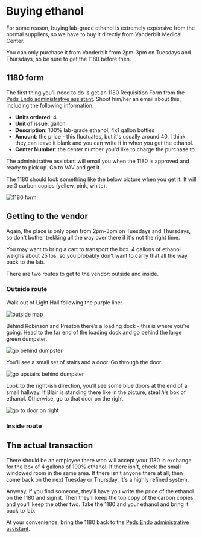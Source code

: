<!-- TITLE: Ethanol -->

# Buying ethanol
For some reason, buying lab-grade ethanol is extremely expensive from the normal suppliers, so we have to buy it directly from Vanderbilt Medical Center.

You can only purchase it from Vanderbilt from 2pm-3pm on Tuesdays and Thursdays, so be sure to get the 1180 before then.
 
## 1180 form
The first thing you’ll need to do is get an 1180 Requisition Form from the [Peds Endo administrative assistant](/admin-asst "Adminstrative Assistants").  Shoot him/her an email about this, including the following information:
* **Units ordered**: 4
* **Unit of issue**: gallon
* **Description**: 100% lab-grade ethanol, 4x1 gallon bottles
* **Amount**: the price - this fluctuates, but it's usually around 40. I think they can leave it blank and you can write it in when you get the ethanol.
* **Center Number**: the center number you'd like to charge the purchase to.

The administrative assistant will email you when the 1180 is approved and ready to pick up. Go to VAV and get it.

The 1180 should look something like the below picture when you get it. It will be 3 carbon copies (yellow, pink, white).

![1180 form](/uploads/ethanol/ethanol-00006.jpg "1180 form")

## Getting to the vendor
Again, the place is only open from 2pm-3pm on Tuesdays and Thursdays, so don't bother trekking all the way over there if it's not the right time.

You may want to bring a cart to transport the box. 4 gallons of ethanol weighs about 25 lbs, so you probably don't want to carry that all the way back to the lab.

There are two routes to get to the vendor: outside and inside.

### Outside route
 
Walk out of Light Hall following the purple line:

![outside map](/uploads/ethanol/ethanol-00001.png "outside map")

Behind Robinson and Preston there’s a loading dock - this is where you’re going.  Head to the far end of the loading dock and go behind the large green dumpster.

![go behind dumpster](/uploads/ethanol/ethanol-00002-a.jpg "go behind dumpster")

You’ll see a small set of stairs and a door.  Go through the door.

![go upstairs behind dumpster](/uploads/ethanol/ethanol-00003-a.jpg "go upstairs behind dumpster")

Look to the right-ish direction, you’ll see some blue doors at the end of a small hallway.  If Blair is standing there like in the picture, steal *his* box of ethanol.  Otherwise, go to that door on the right.

![go to door on right](/uploads/ethanol/ethanol-00004-a.jpg "go to door on right")

### Inside route

## The actual transaction

There should be an employee there who will accept your 1180 in exchange for the box of 4 gallons of 100% ethanol. If there isn't, check the small windowed room in the same area. If there isn't anyone there at all, then come back on the next Tuesday or Thursday. It's a highly refined system.

Anyway, if you find someone, they'll have you write the price of the ethanol on the 1180 and sign it. Then they'll keep the top copy of the carbon copies, and you'll keep the other two. Take the 1180 and your ethanol and bring it back to lab.
 
At your convenience, bring the 1180 back to the [Peds Endo administrative assistant](/admin-asst "Adminstrative Assistants").
